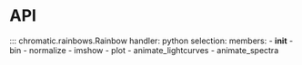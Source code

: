 # API

::: chromatic.rainbows.Rainbow
    handler: python
    selection:
      members:
        - __init__
        - bin
        - normalize
        - imshow
        - plot
        - animate_lightcurves
        - animate_spectra
